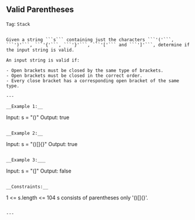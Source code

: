 ## Valid Parentheses

```Tag```: ```Stack```

``` Difficulty: Easy

Given a string ```s``` containing just the characters ```'('```, ```')'```, ```'{'```, ```'}'```, ```'['``` and ```']'```, determine if the input string is valid.

An input string is valid if:

- Open brackets must be closed by the same type of brackets.
- Open brackets must be closed in the correct order.
- Every close bracket has a corresponding open bracket of the same type.
 
---

__Example 1:__

```
Input: s = "()"
Output: true
```

__Example 2:__

```
Input: s = "()[]{}"
Output: true
```

__Example 3:___

```
Input: s = "(]"
Output: false
```

__Constraints:__

```
1 <= s.length <= 104
s consists of parentheses only '()[]{}'.
```

---
